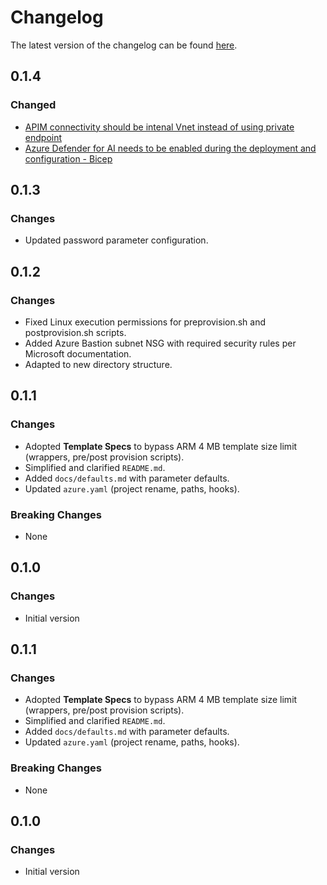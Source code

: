 # Changelog

The latest version of the changelog can be found [here](https://github.com/Azure/bicep-registry-modules/blob/main/avm/ptn/ai-ml/landing-zone/CHANGELOG.md).

## 0.1.4

### Changed

- [APIM connectivity should be intenal Vnet instead of using private endpoint](https://github.com/Azure/AI-Landing-Zones/issues/21)
- [Azure Defender for AI needs to be enabled during the deployment and configuration - Bicep](https://github.com/Azure/AI-Landing-Zones/issues/27)

## 0.1.3

### Changes

- Updated password parameter configuration.

## 0.1.2

### Changes

- Fixed Linux execution permissions for preprovision.sh and postprovision.sh scripts.
- Added Azure Bastion subnet NSG with required security rules per Microsoft documentation.
- Adapted to new directory structure.

## 0.1.1

### Changes

- Adopted **Template Specs** to bypass ARM 4 MB template size limit (wrappers, pre/post provision scripts).
- Simplified and clarified `README.md`.
- Added `docs/defaults.md` with parameter defaults.
- Updated `azure.yaml` (project rename, paths, hooks).

### Breaking Changes

- None

## 0.1.0

### Changes

- Initial version


## 0.1.1

### Changes

- Adopted **Template Specs** to bypass ARM 4 MB template size limit (wrappers, pre/post provision scripts).
- Simplified and clarified `README.md`.
- Added `docs/defaults.md` with parameter defaults.
- Updated `azure.yaml` (project rename, paths, hooks).

### Breaking Changes

- None

## 0.1.0

### Changes

- Initial version
